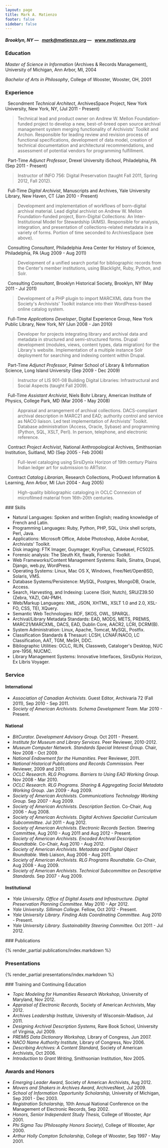 ```yaml
---
layout: page
title: Mark A. Matienzo
footer: false
sidebar: false
---
```


##### Brooklyn, NY — <i class="icon-envelope">&nbsp;</i> mark@matienzo.org — <i class="icon-link">&nbsp;</i> www.matienzo.org

### Education

*Master of Science in Information* (Archives &amp; Records Management), University of Michigan, Ann Arbor, MI, 2004

*Bachelor of Arts in Philosophy*, College of Wooster, Wooster, OH, 2001

### Experience

<span class="label label-info"><i class="icon-time">&nbsp;</i> Secondment</span> *Technical Architect*, ArchivesSpace Project, New York University, New York, NY, (Jul 2011 - Present)
    
> Technical lead and product owner on Andrew W. Mellon Foundation-funded project to develop a new, best-of-breed open source archival management system merging functionality of Archivists' Toolkit and Archon. Responsible for leading review and revision process of functional specifications, development of data model, creation of technical documentation and architectural recommendations, and assessment of potential vendors for programming fulfillment.

<span class="label label-info"><i class="icon-time">&nbsp;</i> Part-Time</span> *Adjunct Professor*, Drexel University iSchool, Philadelphia, PA (Sep 2011 - Present)

> Instructor of INFO 756: Digital Preservation (taught Fall 2011, Spring 2012, Fall 2012).

<span class="label label-success"><i class="icon-time">&nbsp;</i> Full-Time</span> *Digital Archivist*, Manuscripts and Archives, Yale University Library, New Haven, CT (Jan 2010 - Present)

> Development and implementation of workflows of born-digital archival material. Lead digital archivist on Andrew W. Mellon Foundation-funded project, Born-Digital Collections: An Inter-Institutional Model for Stewardship (AIMS). Responsible for analysis, integration, and presentation of collections-related metadata in a variety of forms. Portion of time seconded to ArchivesSpace (see above).

<span class="label label-warning"><i class="icon-time">&nbsp;</i> Consulting</span>
*Consultant*, Philadelphia Area Center for History of Science, Philadelphia, PA (Aug 2009 - Aug 2011) 

> Development of a unified search portal for bibliographic records from the Center's member institutions, using Blacklight, Ruby, Python, and Solr.

<span class="label label-warning"><i class="icon-time">&nbsp;</i> Consulting</span> *Consultant*, Brooklyn Historical Society, Brooklyn, NY (May 2011 - Jul 2011)

> Development of a PHP plugin to import MARCXML data from the Society's Archivists' Toolkit instance into their WordPress-based online catalog system.

<span class="label label-success"><i class="icon-time">&nbsp;</i> Full-Time</span> *Applications Developer*, Digital Experience Group, New York Public Library, New York, NY (Jun 2008 - Jan 2010)

> Developer for projects integrating library and archival data and metadata in structured and semi-structured forms. Drupal development (modules, views, content types, data migration) for the Library's website. Implementation of a multiple instance Solr deployment for searching and indexing content within Drupal.

<span class="label label-info"><i class="icon-time">&nbsp;</i> Part-Time</span> *Adjunct Professor*, Palmer School of Library &amp; Information Science, Long Island University (Sep 2009 - Dec 2009)

> Instructor of LIS 901-08 Building Digital Libraries: Infrastructural and Social Aspects (taught Fall 2009).

<span class="label label-success"><i class="icon-time">&nbsp;</i> Full-Time</span> *Assistant Archivist*, Niels Bohr Library, American Institute of Physics, College Park, MD (Mar 2006 - May 2008)

> Appraisal and arrangement of archival collections. DACS-compliant archival description in MARC21 and EAD; authority control and service as NACO liaison. Led test implementation of Archivists' Toolkit. Database administration (Access, Oracle, Sybase) and programming (Python, SQL, XSLT, Perl). In person, telephone, and electronic reference.

<span class="label label-important"><i class="icon-time">&nbsp;</i> Contract</span> *Project Archivist*, National Anthropological Archives, Smithsonian Institution, Suitland, MD (Sep 2005 - Feb 2006)

> Full-level cataloging using SirsiDynix Horizon of 19th century Plains Indian ledger art for submission to ARTstor.

<span class="label label-important"><i class="icon-time">&nbsp;</i> Contract</span> *Catalog Librarian*, Research Collections, ProQuest Information & Learning, Ann Arbor, MI (Jun 2004 - Aug 2005)

> High-quality bibliographic cataloging in OCLC Connexion of microfilmed material from 16th-20th centuries.

<div class="page-break-before"></div>
### Skills

* Natural Languages: Spoken and written English; reading knowledge of French and Latin.
* Programming Languages: Ruby, Python, PHP, SQL, Unix shell scripts, Perl, Java.
* Applications: Microsoft Office, Adobe Photoshop, Adobe Acrobat, Archivists' Toolkit.
* Disk imaging: FTK Imager, Guymager, KryoFlux, Catweasel, FC5025.
* Forensic analysis: The Sleuth Kit, fiwalk, Forensic Toolkit.
* Web Frameworks/Content Management Systems: Rails, Sinatra, Drupal, Django, web.py, WordPress.
* Operating Systems: Linux, Mac OS X, Windows, Free/Net/OpenBSD, Solaris, VMS.
* Database Systems/Persistence: MySQL, Postgres, MongoDB, Oracle, Access.
* Search, Harvesting, and Indexing: Lucene (Solr, Nutch), SRU/Z39.50 (Zebra, YAZ), OAI-PMH.
* Web/Markup Languages: XML, JSON, XHTML, XSLT 1.0 and 2.0, XSL-FO, CSS, TEI, XQuery.
* Semantic Web Technologies: RDF, SKOS, OWL, SPARQL.
* Archival/Library Metadata Standards: EAD, MODS, METS, PREMIS, MARC21/MARCXML, DACS, EAD, Dublin Core, AACR2, LCRI, DCRM(B).
* System Administration: Linux, Apache, Tomcat, MySQL, Postfix.
* Classification Standards & Thesauri: LCSH, LCNAF/NACO, LC Classification, AAT, TGM, MeSH, DDC.
* Bibliographic Utilities: OCLC, RLIN, Classweb, Cataloger's Desktop, NUC pre-1956, NUCMC.
* Library Management Systems: Innovative Interfaces, SirsiDynix Horizon, Ex Libris Voyager.

### Service

#### International

* *Association of Canadian Archivists.* Guest Editor, Archivaria 72 (Fall 2011), Sep 2010 - Sep 2011.
* *Society of American Archivists. Schema Development Team.* Mar 2010 - Present.

#### National

* *BitCurator. Development Advisory Group.* Oct 2011 - Present.
* *Institute for Museum and Library Services.* Peer Reviewer, 2010-2012.
* *Museum Computer Network. Standards Special Interest Group.* Chair, Nov 2008 - Oct 2009.
* *National Endowment for the Humanities.* Peer Reviewer, 2011.
* *National Historical Publications and Records Commission.* Peer Reviewer, 2009 and 2011.
* *OCLC Research. RLG Programs. Barriers to Using EAD Working Group.* Nov 2008 - Mar 2010.
* *OCLC Research. RLG Programs. Sharing &amp; Aggregating Social Metadata Working Group.* Jan 2009 - Aug 2009.
* *Society of American Archivists. Communications Technology Working Group.* Sep 2007 - Aug 2009.
* *Society of American Archivists. Description Section.* Co-Chair, Aug 2006 - Aug 2008.
* *Society of American Archivists. Digital Archives Specialist Curriculum Subcommittee.*  Jul 2011 - Aug 2012.
* *Society of American Archivists. Electronic Records Section.* Steering Committee, Aug 2010 - Aug 2011 and Aug 2012 - Present.
* *Society of American Archivists. Encoded Archival Description Roundtable.* Co-Chair, Aug 2010 - Aug 2012.
* *Society of American Archivists. Metadata and Digital Object Roundtable.* Web Liaison, Aug 2006 - Aug 2011.
* *Society of American Archivists. RLG Programs Roundtable.* Co-Chair, Aug 2008 - Aug 2009.
* *Society of American Archivists. Technical Subcommittee on Descriptive Standards.* Sep 2007 - Aug 2009.

#### Institutional

* *Yale University. Office of Digital Assets and Infrastructure. Digital Preservation Planning Committee.* May 2010 - Apr 2012.
* *Yale University. Silliman College.* Fellow, Oct 2012 - Present.
* *Yale University Library. Finding Aids Coordinating Committee.* Aug 2010 - Present.
* *Yale University Library. Sustainability Steering Committee.* Oct 2011 - Jul 2012.

<div class="page-break-before"></div>
### Publications

{% render_partial publications/index.markdown %}

### Presentations

{% render_partial presentations/index.markdown %}

<div class="page-break-before"></div>
### Training and Continuing Education

* *Topic Modeling for Humanities Research Workshop*, University of Maryland, Nov 2012.
* *Appraisal of Electronic Records,* Society of American Archivists, May 2012.
* *Archives Leadership Institute,* University of Wisconsin-Madison, Jul 2011.
* *Designing Archival Description Systems,* Rare Book School, University of Virginia, Jul 2009.
* *PREMIS Data Dictionary Workshop,* Library of Congress, Jun 2007.
* *NACO Name Authority Institute,* Library of Congress, Nov 2006.
* *Describing Archives: A Content Standard,* Society of American Archivists, Oct 2006.
* *Introduction to Grant Writing,* Smithsonian Institution, Nov 2005.

### Awards and Honors

* *Emerging Leader Award,* Society of American Archivists, Aug 2012.
* *Movers and Shakers in Archives Award,* ArchivesNext, Jul 2009.
* *School of Information Opportunity Scholarship,* University of Michigan, Sep 2001 - Dec 2003.
* *Registration Scholarship,* 10th Annual National Conference on the Management of Electronic Records, Sep 2002.
* *Honors, Senior Independent Study Thesis,* College of Wooster, Apr 2001.
* *Phi Sigma Tau (Philosophy Honors Society),* College of Wooster, Apr 2000.
* *Arthur Holly Compton Scholarship,* College of Wooster, Sep 1997 - May 2001.
